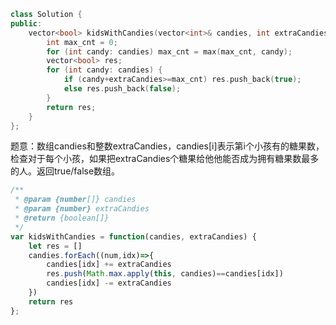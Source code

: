 ```CPP
class Solution {
public:
    vector<bool> kidsWithCandies(vector<int>& candies, int extraCandies) {
        int max_cnt = 0;
        for (int candy: candies) max_cnt = max(max_cnt, candy);
        vector<bool> res;
        for (int candy: candies) {
            if (candy+extraCandies>=max_cnt) res.push_back(true);
            else res.push_back(false);
        }
        return res;
    }
};
```

题意：数组candies和整数extraCandies，candies[i]表示第i个小孩有的糖果数，检查对于每个小孩，如果把extraCandies个糖果给他他能否成为拥有糖果数最多的人。返回true/false数组。

```javascript
/**
 * @param {number[]} candies
 * @param {number} extraCandies
 * @return {boolean[]}
 */
var kidsWithCandies = function(candies, extraCandies) {
    let res = []
    candies.forEach((num,idx)=>{
        candies[idx] += extraCandies
        res.push(Math.max.apply(this, candies)==candies[idx])
        candies[idx] -= extraCandies
    })
    return res
};
```

